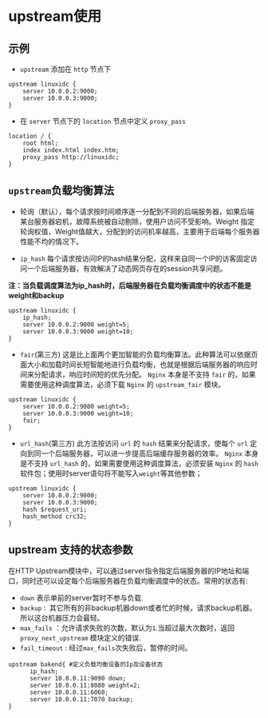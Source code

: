 # upstream使用

## 示例

- `upstream` 添加在 `http` 节点下

```nginx
upstream linuxidc {
	server 10.0.0.2:9000;
	server 10.0.0.3:9000;
}
```

- 在 `server` 节点下的 `location` 节点中定义 `proxy_pass`

```nginx
location / {
	root html;
	index index.html index.htm;
	proxy_pass http://linuxidc;
}
```

## `upstream`负载均衡算法

- 轮询（默认），每个请求按时间顺序逐一分配到不同的后端服务器，如果后端某台服务器宕机，故障系统被自动剔除，使用户访问不受影响。Weight 指定轮询权值，Weight值越大，分配到的访问机率越高，主要用于后端每个服务器性能不均的情况下。

- `ip_hash` 每个请求按访问IP的hash结果分配，这样来自同一个IP的访客固定访问一个后端服务器，有效解决了动态网页存在的session共享问题。

**注：当负载调度算法为ip_hash时，后端服务器在负载均衡调度中的状态不能是weight和backup**

```nginx
upstream linuxidc {
	ip_hash;
	server 10.0.0.2:9000 weight=5;
	server 10.0.0.3:9000 weight=10;
}
```

- `fair`(第三方) 这是比上面两个更加智能的负载均衡算法。此种算法可以依据页面大小和加载时间长短智能地进行负载均衡，也就是根据后端服务器的响应时间来分配请求，响应时间短的优先分配。 `Nginx` 本身是不支持 `fair` 的，如果需要使用这种调度算法，必须下载 `Nginx` 的 `upstream_fair` 模块。

```nginx
upstream linuxidc {
	server 10.0.0.2:9000 weight=5;
	server 10.0.0.3:9000 weight=10;
	fair;
}
```

- `url_hash`(第三方) 此方法按访问 `url` 的 `hash` 结果来分配请求，使每个 `url` 定向到同一个后端服务器，可以进一步提高后端缓存服务器的效率。 `Nginx` 本身是不支持 `url_hash` 的，如果需要使用这种调度算法，必须安装 `Nginx` 的 `hash` 软件包；使用时server语句将不能写入`weight`等其他参数；

```nginx
upstream linuxidc {
	server 10.0.0.2:9000;
	server 10.0.0.3:9000;
	hash $request_uri; 
	hash_method crc32;
}
```

## upstream 支持的状态参数

在HTTP Upstream模块中，可以通过server指令指定后端服务器的IP地址和端口，同时还可以设定每个后端服务器在负载均衡调度中的状态。常用的状态有:

- `down` 表示单前的server暂时不参与负载.
- `backup：` 其它所有的非backup机器down或者忙的时候，请求backup机器。所以这台机器压力会最轻。
- `max_fails` ：允许请求失败的次数，默认为`1`.当超过最大次数时，返回`proxy_next_upstream` 模块定义的错误.
- `fail_timeout` : 经过`max_fails`次失败后，暂停的时间。

```nginx
upstream bakend{ #定义负载均衡设备的Ip及设备状态 
      ip_hash; 
      server 10.0.0.11:9090 down; 
      server 10.0.0.11:8080 weight=2; 
      server 10.0.0.11:6060; 
      server 10.0.0.11:7070 backup; 
}
```
